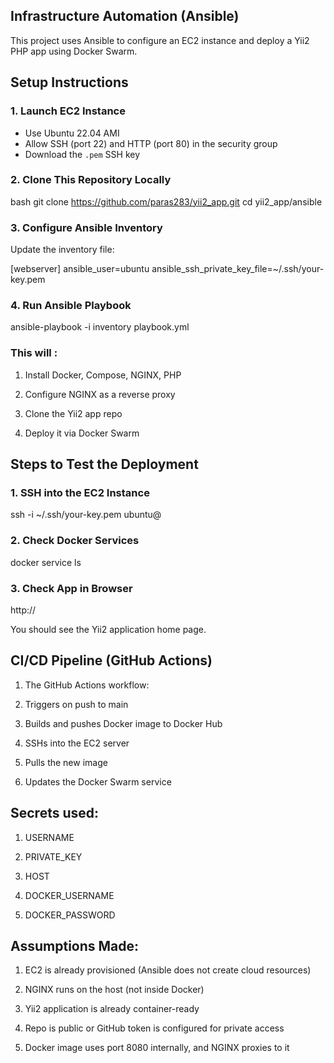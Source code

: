 ## Infrastructure Automation (Ansible)

This project uses Ansible to configure an EC2 instance and deploy a Yii2 PHP app using Docker Swarm.



## Setup Instructions

### 1. Launch EC2 Instance

- Use Ubuntu 22.04 AMI
- Allow SSH (port 22) and HTTP (port 80) in the security group
- Download the `.pem` SSH key

### 2. Clone This Repository Locally

bash
git clone https://github.com/paras283/yii2_app.git
cd yii2_app/ansible

### 3. Configure Ansible Inventory

Update the inventory file:

[webserver]
<ec2-public-ip> ansible_user=ubuntu ansible_ssh_private_key_file=~/.ssh/your-key.pem

### 4. Run Ansible Playbook

ansible-playbook -i inventory playbook.yml



### This will :

1. Install Docker, Compose, NGINX, PHP

2. Configure NGINX as a reverse proxy

3. Clone the Yii2 app repo

4. Deploy it via Docker Swarm


## Steps to Test the Deployment

### 1. SSH into the EC2 Instance

ssh -i ~/.ssh/your-key.pem ubuntu@<ec2-ip>

### 2. Check Docker Services

docker service ls

### 3. Check App in Browser

http://<ec2-public-ip>

You should see the Yii2 application home page.



## CI/CD Pipeline (GitHub Actions)

1. The GitHub Actions workflow:

2. Triggers on push to main

3. Builds and pushes Docker image to Docker Hub

4. SSHs into the EC2 server

5. Pulls the new image

6. Updates the Docker Swarm service

## Secrets used:

1. USERNAME

2. PRIVATE_KEY

3. HOST

4. DOCKER_USERNAME

5. DOCKER_PASSWORD

## Assumptions Made:

1. EC2 is already provisioned (Ansible does not create cloud resources)

2. NGINX runs on the host (not inside Docker)

3. Yii2 application is already container-ready

4. Repo is public or GitHub token is configured for private access

5. Docker image uses port 8080 internally, and NGINX proxies to it
